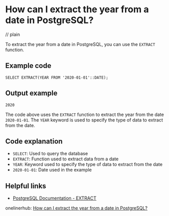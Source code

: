 # How can I extract the year from a date in PostgreSQL?
// plain

To extract the year from a date in PostgreSQL, you can use the `EXTRACT` function.

## Example code

```
SELECT EXTRACT(YEAR FROM '2020-01-01'::DATE);
```

## Output example

```
2020
```

The code above uses the `EXTRACT` function to extract the year from the date `2020-01-01`. The `YEAR` keyword is used to specify the type of data to extract from the date.

## Code explanation

- `SELECT`: Used to query the database
- `EXTRACT`: Function used to extract data from a date
- `YEAR`: Keyword used to specify the type of data to extract from the date
- `2020-01-01`: Date used in the example

## Helpful links
- [PostgreSQL Documentation - EXTRACT](https://www.postgresql.org/docs/9.1/functions-datetime.html#FUNCTIONS-DATETIME-EXTRACT)

onelinerhub: [How can I extract the year from a date in PostgreSQL?](https://onelinerhub.com/postgresql/how-can-i-extract-the-year-from-a-date-in-postgresql)